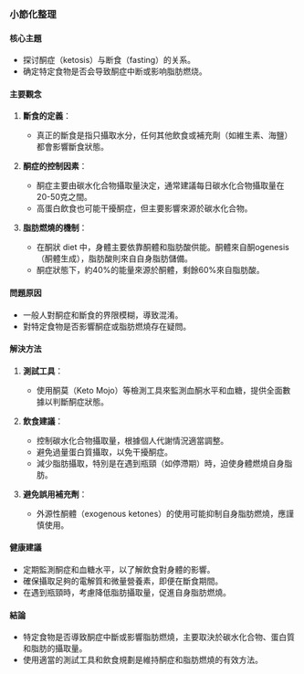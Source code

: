 ### 小節化整理

#### 核心主題
- 探讨酮症（ketosis）与断食（fasting）的关系。
- 确定特定食物是否会导致酮症中断或影响脂肪燃烧。

#### 主要觀念
1. **斷食的定義**：
   - 真正的斷食是指只攝取水分，任何其他飲食或補充劑（如維生素、海鹽）都會影響斷食狀態。
   
2. **酮症的控制因素**：
   - 酮症主要由碳水化合物攝取量決定，通常建議每日碳水化合物攝取量在20-50克之間。
   - 高蛋白飲食也可能干擾酮症，但主要影響來源於碳水化合物。

3. **脂肪燃燒的機制**：
   - 在酮狀 diet 中，身體主要依靠酮體和脂肪酸供能。酮體來自酮ogenesis（酮體生成），脂肪酸則來自自身脂肪儲備。
   - 酮症狀態下，約40%的能量來源於酮體，剩餘60%來自脂肪酸。

#### 問題原因
- 一般人對酮症和斷食的界限模糊，導致混淆。
- 對特定食物是否影響酮症或脂肪燃燒存在疑問。

#### 解決方法
1. **測試工具**：
   - 使用酮莫（Keto Mojo）等檢測工具來監測血酮水平和血糖，提供全面數據以判斷酮症狀態。
   
2. **飲食建議**：
   - 控制碳水化合物攝取量，根據個人代謝情況適當調整。
   - 避免過量蛋白質攝取，以免干擾酮症。
   - 減少脂肪攝取，特別是在遇到瓶頸（如停滯期）時，迫使身體燃燒自身脂肪。

3. **避免誤用補充劑**：
   - 外源性酮體（exogenous ketones）的使用可能抑制自身脂肪燃燒，應謹慎使用。

#### 健康建議
- 定期監測酮症和血糖水平，以了解飲食對身體的影響。
- 確保攝取足夠的電解質和微量營養素，即便在斷食期間。
- 在遇到瓶頸時，考慮降低脂肪攝取量，促進自身脂肪燃燒。

#### 結論
- 特定食物是否導致酮症中斷或影響脂肪燃燒，主要取決於碳水化合物、蛋白質和脂肪的攝取量。
- 使用適當的測試工具和飲食規劃是維持酮症和脂肪燃燒的有效方法。